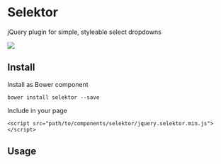 # Selektor

jQuery plugin for simple, styleable select dropdowns

![](https://raw.github.com/chrisbarrett/skeletor/master/skeletor.jpg)

## Install

Install as Bower component

```javascrxipt
bower install selektor --save
```

Include in your page

```
<script src="path/to/components/selektor/jquery.selektor.min.js"></script>
```

## Usage

